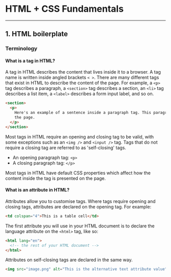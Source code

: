 # HTML + CSS Fundamentals

---

## 1. HTML boilerplate

### Terminology

#### What is a tag in HTML?

A tag in HTML describes the content that lives inside it to a browser. A tag name is written inside
angled brackets `< >`. There are many different tags that exist in HTML to describe the content of
the page. For example, a `<p>` tag describes a paragraph, a `<section>` tag describes a section, an
`<li>` tag describes a list item, a `<label>` describes a form input label, and so on.

```html
<section>
  <p>
    Here's an example of a sentence inside a paragraph tag. This paragraph lives inside a section on
    the page.
  </p>
</section>
```

Most tags in HTML require an opening and closing tag to be valid, with some exceptions such as an
`<img />` and `<input />` tag. Tags that do not require a closing tag are referred to as
'self-closing' tags.

- An opening paragraph tag: `<p>`
- A closing paragraph tag: `</p>`

Most tags in HTML have default CSS properties which affect how the content inside the tag is
presented on the page.

#### What is an attribute in HTML?

Attributes allow you to customise tags. Where tags require opening and closing tags, attributes are
declared on the opening tag. For example:

```html
<td colspan="4">This is a table cell</td>
```

The first attribute you will use in your HTML document is to declare the language attribute on the
`<html>` tag, like so:

```html
<html lang="en">
  <!-- the rest of your HTML document -->
</html>
```

Attributes on self-closing tags are declared in the same way.

```html
<img src="image.png" alt="This is the alternative text attribute value" />
```

